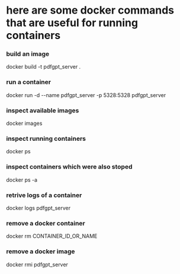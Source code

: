 # here are some docker commands that are useful for running containers

### build an image

docker build -t pdfgpt_server .

### run a container

docker run -d --name pdfgpt_server -p 5328:5328 pdfgpt_server

### inspect available images

docker images

### inspect running containers

docker ps

### inspect containers which were also stoped

docker ps -a

### retrive logs of a container

docker logs pdfgpt_server

### remove a docker container

docker rm CONTAINER_ID_OR_NAME

### remove a docker image

docker rmi pdfgpt_server
